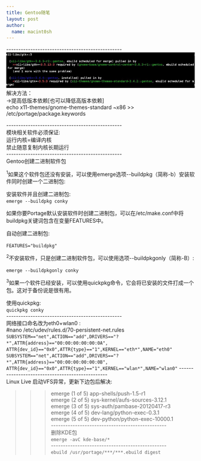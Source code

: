 ```yaml
---
title: Gentoo随笔
layout: post
author:
  name: macint0sh
---
```

\------------------------------------------------<br>
<img src="/img/gentoo-note.png">
解决方法：<br>
->提高低版本依赖[也可以降低高版本依赖]<br>
echo  x11-themes/gnome-themes-standard ~x86 >> /etc/portage/package.keywords 

\------------------------------------------------<br>
模块相关软件必须保证:<br>
运行内核=编译内核<br>
禁止随意复制内核长期运行<br>
\------------------------------------------------<br>
Gentoo创建二进制软件包

<sup>1</sup>如果这个软件包还没有安装，可以使用emerge选项--buildpkg（简称-b）安装软件同时创建一个二进制包:

安装软件并且创建二进制包:<br>
`emerge --buildpkg conky`

如果你要Portage默认安装软件时创建二进制包，可以在/etc/make.conf中将buildpkg关键词包含在变量FEATURES中。

自动创建二进制包:

`FEATURES="buildpkg"`

<sup>2</sup>不安装软件，只是创建二进制软件包，可以使用选项--buildpkgonly（简称-B）:

`emerge --buildpkgonly conky`

<sup>3</sup>如果一个软件已经安装，可以使用quickpkg命令，它会将已安装的文件打成一个包。这对于备份说是很有用。

使用quickpkg:<br>
`quickpkg conky`<br>
\------------------------------------------------<br>
网络接口命名改为eth0+wlan0 :<br>
\#nano /etc/udev/rules.d/70-persistent-net.rules<br> 
`SUBSYSTEM=="net",ACTION=="add",DRIVERS=="?*",ATTR{address}=="00:00:00:00:00:0A",
ATTR{dev_id}=="0x0",ATTR{type}=="1",KERNEL=="eth*",NAME="eth0"`
`SUBSYSTEM=="net",ACTION=="add",DRIVERS=="?*",ATTR{address}=="00:00:00:00:00:0B",
ATTR{dev_id}=="0x0",ATTR{type}=="1",KERNEL=="wlan*",NAME="wlan0"`
\------------------------------------------------<br>
Linux Live 启动VFS异常，更新下边包后解决:<br>
>>> emerge (1 of 5) app-shells/push-1.5-r1<br>
>>> emerge (2 of 5) sys-kernel/aufs-sources-3.12.1<br>
>>> emerge (3 of 5) sys-auth/pambase-20120417-r3<br>
>>> emerge (4 of 5) dev-lang/python-exec-0.3.1<br>
>>> emerge (5 of 5) dev-python/python-exec-10000.1<br>
\------------------------------------------------<br>
删除KDE包<br>
`emerge -avC kde-base/*` <br>
\------------------------------------------------<br>
`ebuild /usr/portage/***/***.ebuild digest`

